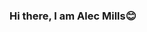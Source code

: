 ### Hi there, I am Alec Mills😊

<!--
**alecmills/alecmills** is a ✨ _special_ ✨ repository because its `README.md` (this file) appears on your GitHub profile.

- 🔭 I’m currently a student at the University of Kansas
- 🌱 I’m currently studying Software Engineering
- 💬 Ask me about: Hockey, Basketball, Snowboarding, or anyhting adventurous!
- 📫 How to reach me: alecmills34@gmail.com
-->
